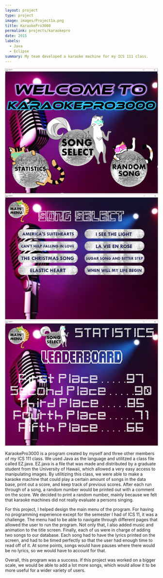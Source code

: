 ```yaml
---
layout: project
type: project
image: images/Project1a.png
title: KaraokePro3000
permalink: projects/karaokepro
date: 2015
labels:
  - Java
  - Eclipse
summary: My team developed a karaoke machine for my ICS 111 class.
---
```


<div class="ui large rounded images">
  <img class="ui image" src="../images/Project1a.png">
  <img class="ui image" src="../images/Project1b.png">
  <img class="ui image" src="../images/Project1c.png">
</div>

KaraokePro3000 is a program created by myself and three other members of my ICS 111 class. We used Java as the language and utilitzed a class file called EZ.java. EZ.java is a file that was made and distributed by a graduate student from the University of Hawaii, which allowed a very easy access to manipulating images. By utilitizing this class, we were able to make a karaoke machine that could play a certain amount of songs in the data base, print out a score, and keep track of previous scores. After each run through of a song, a random number would be printed out with a comment on the score. We decided to print a random number, mainly because we felt that karaoke machines did not really evaluate a persons singing. 

For this project, I helped design the main menu of the program. For having no programming experience except for the semester I had of ICS 11, it was a challenge. The menu had to be able to navigate through different pages that allowed the user to run the program. Not only that, I also added music and animation to the title screen. Finally, each of us were in charge of adding two songs to our database. Each song had to have the lyrics printed on the screen, and had to be timed perfectly so that the user had enough time to read off of it. At some points, songs would have pauses where there would be no lyrics, so we would have to account for that. 

Overall, this program was a success. If this project was worked on a bigger scale, we would be able to add a lot more songs, which would allow it to be more useful for a wider variety of users. 

